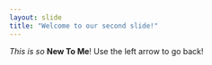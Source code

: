 ```yaml
---
layout: slide
title: "Welcome to our second slide!"
---
```

*This is so* **New To Me**! 
Use the left arrow to go back!
